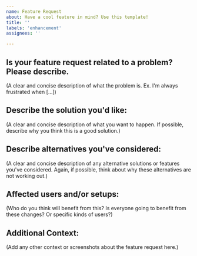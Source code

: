 ```yaml
---
name: Feature Request
about: Have a cool feature in mind? Use this template!
title: ''
labels: 'enhancement'
assignees: ''

---
```


<!--
Please try to fill in the form with as much detail, it makes the whole process easier for everyone, you included!

Thank you for using fluidd!
-->

## Is your feature request related to a problem? Please describe.
(A clear and concise description of what the problem is. Ex. I'm always frustrated when [...])

## Describe the solution you'd like:
(A clear and concise description of what you want to happen. If possible, describe why you think this is a good solution.)

## Describe alternatives you've considered:
(A clear and concise description of any alternative solutions or features you've considered. Again, if possible, think about why these alternatives are not working out.)

## Affected users and/or setups:
(Who do you think will benefit from this? Is everyone going to benefit from these changes? Or specific kinds of users?)

## Additional Context:
(Add any other context or screenshots about the feature request here.)